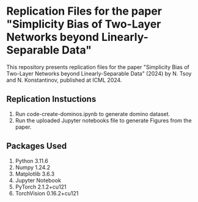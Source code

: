 # Replication Files for the paper "Simplicity Bias of Two-Layer Networks beyond Linearly-Separable Data"

This repository presents replication files for the paper "Simplicity Bias of
Two-Layer Networks beyond Linearly-Separable Data" (2024) by N. Tsoy and N.
Konstantinov, published at ICML 2024.

## Replication Instuctions

1. Run code-create-dominos.ipynb to generate domino dataset.
2. Run the uploaded Jupyter notebooks file to generate Figures from the paper.

## Packages Used

1. Python 3.11.6
2. Numpy 1.24.2
3. Matplotlib 3.6.3
4. Jupyter Notebook
5. PyTorch 2.1.2+cu121
6. TorchVision 0.16.2+cu121
